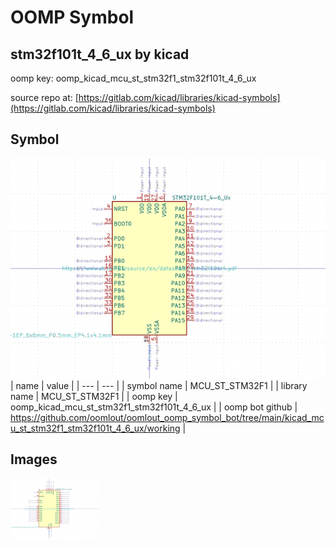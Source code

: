 # OOMP Symbol  
## stm32f101t_4_6_ux  by kicad  
  
oomp key: oomp_kicad_mcu_st_stm32f1_stm32f101t_4_6_ux  
  
source repo at: [https://gitlab.com/kicad/libraries/kicad-symbols](https://gitlab.com/kicad/libraries/kicad-symbols)  
## Symbol  
  
[![working.png](working_600.png)](working.png)  
| name | value | 
| --- | --- | 
| symbol name | MCU_ST_STM32F1 | 
| library name | MCU_ST_STM32F1 | 
| oomp key | oomp_kicad_mcu_st_stm32f1_stm32f101t_4_6_ux | 
| oomp bot github | https://github.com/oomlout/oomlout_oomp_symbol_bot/tree/main/kicad_mcu_st_stm32f1_stm32f101t_4_6_ux/working | 
## Images  
  
[![working.png](working_140.png)](working.png)  
